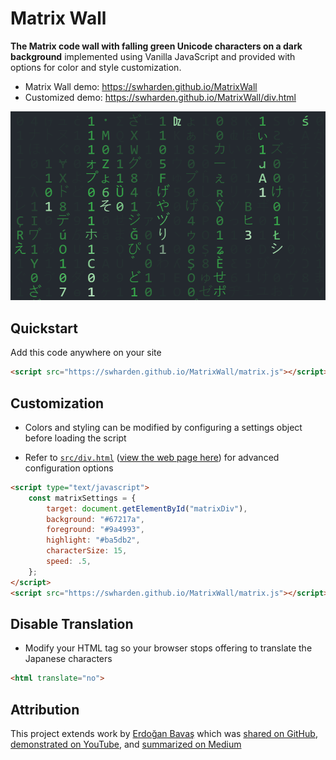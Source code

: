 # Matrix Wall

**The Matrix code wall with falling green Unicode characters on a dark background** implemented using Vanilla JavaScript and provided with options for color and style customization.

* Matrix Wall demo: https://swharden.github.io/MatrixWall
* Customized demo: https://swharden.github.io/MatrixWall/div.html

[![](dev/matrix-wall-screenshot.gif)](https://swharden.github.io/MatrixWall)

## Quickstart

Add this code anywhere on your site

```html
<script src="https://swharden.github.io/MatrixWall/matrix.js"></script>
```

## Customization

* Colors and styling can be modified by configuring a settings object before loading the script

* Refer to [`src/div.html`](src/div.html) ([view the web page here](https://swharden.github.io/MatrixWall/div.html)) for advanced configuration options

```html
<script type="text/javascript">
    const matrixSettings = {
        target: document.getElementById("matrixDiv"),
        background: "#67217a",
        foreground: "#9a4993",
        highlight: "#ba5db2",
        characterSize: 15,
        speed: .5,
    };
</script>
<script src="https://swharden.github.io/MatrixWall/matrix.js"></script>
```

## Disable Translation

* Modify your HTML tag so your browser stops offering to translate the Japanese characters

```html
<html translate="no">
```

## Attribution

This project extends work by [Erdoğan Bavaş](http://erdoganb.com) which was [shared on GitHub](https://github.com/erdoganbavas/web-practices/tree/master/matrix), [demonstrated on YouTube](https://www.youtube.com/watch?v=1d7TzlsOHsI), and [summarized on Medium](https://erdoganbavas.medium.com/creating-matrix-wall-with-html-css-and-javascript-dc4ea5e23fe7)